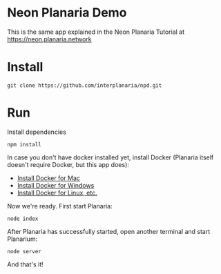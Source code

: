 # Neon Planaria Demo

This is the same app explained in the Neon Planaria Tutorial at https://neon.planaria.network

# Install

```
git clone https://github.com/interplanaria/npd.git
```

# Run

Install dependencies

```
npm install
```

In case you don't have docker installed yet, install Docker (Planaria itself doesn't require Docker, but this app does):

- [Install Docker for Mac](https://docs.docker.com/docker-for-mac/install/)
- [Install Docker for Windows](https://docs.docker.com/docker-for-windows/install/)
- [Install Docker for Linux, etc.](https://docs.docker.com/v17.12/install/#server)

Now we're ready. First start Planaria:

```
node index
```

After Planaria has successfully started, open another terminal and start Planarium:

```
node server
```

And that's it!
